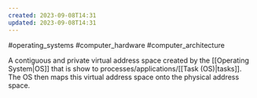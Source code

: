 ```yaml
---
created: 2023-09-08T14:31
updated: 2023-09-08T14:31
---
```

#operating_systems #computer_hardware #computer_architecture 

A contiguous and private virtual address space created by the [[Operating System|OS]] that is show to processes/applications/[[Task (OS)|tasks]]. The OS then maps this virtual address space onto the physical address space.